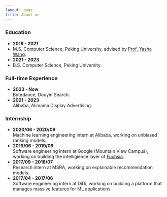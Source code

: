 ```yaml
---
layout: page
title: About me
---
```

### Education
* **2018 - 2021**<br>
* M.S. Computer Science, Peking University, advised by [Prof. Yasha Wang](https://faculty.pku.edu.cn/wangyasha/en/index.htm).
* **2021 - 2023**<br>
* B.S. Computer Science, Peking University.

### Full-time Experience
* **2023 - Now**<br>
  Bytedance, Douyin Search.
* **2021 - 2023**<br>
  Alibaba, Alimama Display Advertising.

### Internship
* **2020/06 - 2020/09**<br>
  Machine learning engineering intern at Alibaba, working on unbiased ranking models.
* **2019/06 - 2019/09**<br>
  Software engineering intern at Google (Mountain View Campus), working on building the intelligience layer of [Fuchsia](https://en.wikipedia.org/wiki/Google_Fuchsia).
* **2017/09 - 2018/07**<br> 
Research intern at MSRA, working on explainable recommendation models. 
* **2017/04 - 2017/06**<br>
Software engineering intern at DiDi, working on building a platform that manages massive features for ML applications.
